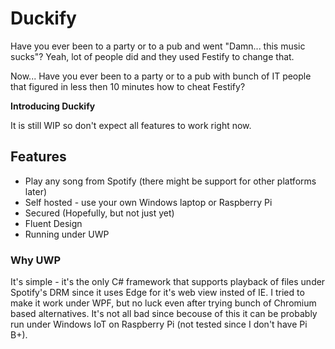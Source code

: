 # Duckify

Have you ever been to a party or to a pub and went "Damn... this music sucks"? Yeah, lot of people did and they used Festify to change that.

Now... Have you ever been to a party or to a pub with bunch of IT people that figured in less then 10 minutes how to cheat Festify? 

**Introducing Duckify**

It is still WIP so don't expect all features to work right now.

## Features

* Play any song from Spotify (there might be support for other platforms later)
* Self hosted - use your own Windows laptop or Raspberry Pi
* Secured (Hopefully, but not just yet)
* Fluent Design
* Running under UWP

### Why UWP

It's simple - it's the only C# framework that supports playback of files under Spotify's DRM since it uses Edge for it's web view insted of IE.
I tried to make it work under WPF, but no luck even after trying bunch of Chromium based alternatives. It's not all bad since becouse of this it can be probably run under Windows IoT on Raspberry Pi (not tested since I don't have Pi B+).
